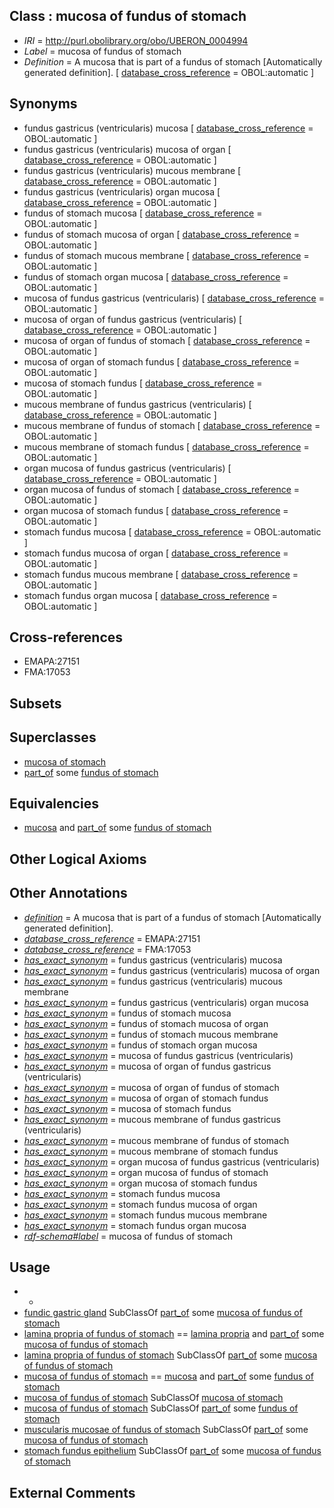 
## Class : mucosa of fundus of stomach

 * *IRI* = http://purl.obolibrary.org/obo/UBERON_0004994
 * *Label* = mucosa of fundus of stomach
 * *Definition* = A mucosa that is part of a fundus of stomach [Automatically generated definition]. [ [database_cross_reference](../../ef/oboInOwl#hasDbXref.md) = OBOL:automatic ]

## Synonyms

 * fundus gastricus (ventricularis) mucosa [ [database_cross_reference](../../ef/oboInOwl#hasDbXref.md) = OBOL:automatic ]
 * fundus gastricus (ventricularis) mucosa of organ [ [database_cross_reference](../../ef/oboInOwl#hasDbXref.md) = OBOL:automatic ]
 * fundus gastricus (ventricularis) mucous membrane [ [database_cross_reference](../../ef/oboInOwl#hasDbXref.md) = OBOL:automatic ]
 * fundus gastricus (ventricularis) organ mucosa [ [database_cross_reference](../../ef/oboInOwl#hasDbXref.md) = OBOL:automatic ]
 * fundus of stomach mucosa [ [database_cross_reference](../../ef/oboInOwl#hasDbXref.md) = OBOL:automatic ]
 * fundus of stomach mucosa of organ [ [database_cross_reference](../../ef/oboInOwl#hasDbXref.md) = OBOL:automatic ]
 * fundus of stomach mucous membrane [ [database_cross_reference](../../ef/oboInOwl#hasDbXref.md) = OBOL:automatic ]
 * fundus of stomach organ mucosa [ [database_cross_reference](../../ef/oboInOwl#hasDbXref.md) = OBOL:automatic ]
 * mucosa of fundus gastricus (ventricularis) [ [database_cross_reference](../../ef/oboInOwl#hasDbXref.md) = OBOL:automatic ]
 * mucosa of organ of fundus gastricus (ventricularis) [ [database_cross_reference](../../ef/oboInOwl#hasDbXref.md) = OBOL:automatic ]
 * mucosa of organ of fundus of stomach [ [database_cross_reference](../../ef/oboInOwl#hasDbXref.md) = OBOL:automatic ]
 * mucosa of organ of stomach fundus [ [database_cross_reference](../../ef/oboInOwl#hasDbXref.md) = OBOL:automatic ]
 * mucosa of stomach fundus [ [database_cross_reference](../../ef/oboInOwl#hasDbXref.md) = OBOL:automatic ]
 * mucous membrane of fundus gastricus (ventricularis) [ [database_cross_reference](../../ef/oboInOwl#hasDbXref.md) = OBOL:automatic ]
 * mucous membrane of fundus of stomach [ [database_cross_reference](../../ef/oboInOwl#hasDbXref.md) = OBOL:automatic ]
 * mucous membrane of stomach fundus [ [database_cross_reference](../../ef/oboInOwl#hasDbXref.md) = OBOL:automatic ]
 * organ mucosa of fundus gastricus (ventricularis) [ [database_cross_reference](../../ef/oboInOwl#hasDbXref.md) = OBOL:automatic ]
 * organ mucosa of fundus of stomach [ [database_cross_reference](../../ef/oboInOwl#hasDbXref.md) = OBOL:automatic ]
 * organ mucosa of stomach fundus [ [database_cross_reference](../../ef/oboInOwl#hasDbXref.md) = OBOL:automatic ]
 * stomach fundus mucosa [ [database_cross_reference](../../ef/oboInOwl#hasDbXref.md) = OBOL:automatic ]
 * stomach fundus mucosa of organ [ [database_cross_reference](../../ef/oboInOwl#hasDbXref.md) = OBOL:automatic ]
 * stomach fundus mucous membrane [ [database_cross_reference](../../ef/oboInOwl#hasDbXref.md) = OBOL:automatic ]
 * stomach fundus organ mucosa [ [database_cross_reference](../../ef/oboInOwl#hasDbXref.md) = OBOL:automatic ]

## Cross-references

 * EMAPA:27151
 * FMA:17053

## Subsets


## Superclasses

 * [mucosa of stomach](../../UBERON/99/UBERON_0001199.md)
 * [part_of](../../BFO/50/BFO_0000050.md) some [fundus of stomach](../../UBERON/60/UBERON_0001160.md)

## Equivalencies

 * [mucosa](../../UBERON/44/UBERON_0000344.md) and [part_of](../../BFO/50/BFO_0000050.md) some [fundus of stomach](../../UBERON/60/UBERON_0001160.md)

## Other Logical Axioms


## Other Annotations

 * *[definition](../../IAO/15/IAO_0000115.md)* = A mucosa that is part of a fundus of stomach [Automatically generated definition].
 * *[database_cross_reference](../../ef/oboInOwl#hasDbXref.md)* = EMAPA:27151
 * *[database_cross_reference](../../ef/oboInOwl#hasDbXref.md)* = FMA:17053
 * *[has_exact_synonym](../../ym/oboInOwl#hasExactSynonym.md)* = fundus gastricus (ventricularis) mucosa
 * *[has_exact_synonym](../../ym/oboInOwl#hasExactSynonym.md)* = fundus gastricus (ventricularis) mucosa of organ
 * *[has_exact_synonym](../../ym/oboInOwl#hasExactSynonym.md)* = fundus gastricus (ventricularis) mucous membrane
 * *[has_exact_synonym](../../ym/oboInOwl#hasExactSynonym.md)* = fundus gastricus (ventricularis) organ mucosa
 * *[has_exact_synonym](../../ym/oboInOwl#hasExactSynonym.md)* = fundus of stomach mucosa
 * *[has_exact_synonym](../../ym/oboInOwl#hasExactSynonym.md)* = fundus of stomach mucosa of organ
 * *[has_exact_synonym](../../ym/oboInOwl#hasExactSynonym.md)* = fundus of stomach mucous membrane
 * *[has_exact_synonym](../../ym/oboInOwl#hasExactSynonym.md)* = fundus of stomach organ mucosa
 * *[has_exact_synonym](../../ym/oboInOwl#hasExactSynonym.md)* = mucosa of fundus gastricus (ventricularis)
 * *[has_exact_synonym](../../ym/oboInOwl#hasExactSynonym.md)* = mucosa of organ of fundus gastricus (ventricularis)
 * *[has_exact_synonym](../../ym/oboInOwl#hasExactSynonym.md)* = mucosa of organ of fundus of stomach
 * *[has_exact_synonym](../../ym/oboInOwl#hasExactSynonym.md)* = mucosa of organ of stomach fundus
 * *[has_exact_synonym](../../ym/oboInOwl#hasExactSynonym.md)* = mucosa of stomach fundus
 * *[has_exact_synonym](../../ym/oboInOwl#hasExactSynonym.md)* = mucous membrane of fundus gastricus (ventricularis)
 * *[has_exact_synonym](../../ym/oboInOwl#hasExactSynonym.md)* = mucous membrane of fundus of stomach
 * *[has_exact_synonym](../../ym/oboInOwl#hasExactSynonym.md)* = mucous membrane of stomach fundus
 * *[has_exact_synonym](../../ym/oboInOwl#hasExactSynonym.md)* = organ mucosa of fundus gastricus (ventricularis)
 * *[has_exact_synonym](../../ym/oboInOwl#hasExactSynonym.md)* = organ mucosa of fundus of stomach
 * *[has_exact_synonym](../../ym/oboInOwl#hasExactSynonym.md)* = organ mucosa of stomach fundus
 * *[has_exact_synonym](../../ym/oboInOwl#hasExactSynonym.md)* = stomach fundus mucosa
 * *[has_exact_synonym](../../ym/oboInOwl#hasExactSynonym.md)* = stomach fundus mucosa of organ
 * *[has_exact_synonym](../../ym/oboInOwl#hasExactSynonym.md)* = stomach fundus mucous membrane
 * *[has_exact_synonym](../../ym/oboInOwl#hasExactSynonym.md)* = stomach fundus organ mucosa
 * *[rdf-schema#label](../../el/rdf-schema#label.md)* = mucosa of fundus of stomach

## Usage

 * -
 * [fundic gastric gland](../../UBERON/38/UBERON_0010038.md) SubClassOf [part_of](../../BFO/50/BFO_0000050.md) some [mucosa of fundus of stomach](../../UBERON/94/UBERON_0004994.md)
 * [lamina propria of fundus of stomach](../../UBERON/11/UBERON_0016511.md) == [lamina propria](../../UBERON/30/UBERON_0000030.md) and [part_of](../../BFO/50/BFO_0000050.md) some [mucosa of fundus of stomach](../../UBERON/94/UBERON_0004994.md)
 * [lamina propria of fundus of stomach](../../UBERON/11/UBERON_0016511.md) SubClassOf [part_of](../../BFO/50/BFO_0000050.md) some [mucosa of fundus of stomach](../../UBERON/94/UBERON_0004994.md)
 * [mucosa of fundus of stomach](../../UBERON/94/UBERON_0004994.md) == [mucosa](../../UBERON/44/UBERON_0000344.md) and [part_of](../../BFO/50/BFO_0000050.md) some [fundus of stomach](../../UBERON/60/UBERON_0001160.md)
 * [mucosa of fundus of stomach](../../UBERON/94/UBERON_0004994.md) SubClassOf [mucosa of stomach](../../UBERON/99/UBERON_0001199.md)
 * [mucosa of fundus of stomach](../../UBERON/94/UBERON_0004994.md) SubClassOf [part_of](../../BFO/50/BFO_0000050.md) some [fundus of stomach](../../UBERON/60/UBERON_0001160.md)
 * [muscularis mucosae of fundus of stomach](../../UBERON/01/UBERON_0016501.md) SubClassOf [part_of](../../BFO/50/BFO_0000050.md) some [mucosa of fundus of stomach](../../UBERON/94/UBERON_0004994.md)
 * [stomach fundus epithelium](../../UBERON/77/UBERON_0005477.md) SubClassOf [part_of](../../BFO/50/BFO_0000050.md) some [mucosa of fundus of stomach](../../UBERON/94/UBERON_0004994.md)

## External Comments

